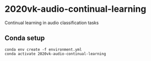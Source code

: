 # 2020vk-audio-continual-learning
Continual learning in audio classification tasks

## Conda setup

```console
conda env create -f environment.yml
conda activate 2020vk-audio-continual-learning
```
